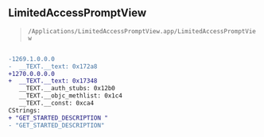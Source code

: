 ## LimitedAccessPromptView

> `/Applications/LimitedAccessPromptView.app/LimitedAccessPromptView`

```diff

-1269.1.0.0.0
-  __TEXT.__text: 0x172a8
+1270.0.0.0.0
+  __TEXT.__text: 0x17348
   __TEXT.__auth_stubs: 0x12b0
   __TEXT.__objc_methlist: 0x1c4
   __TEXT.__const: 0xca4
CStrings:
+ "GET_STARTED_DESCRIPTION "
- "GET_STARTED_DESCRIPTION"

```
